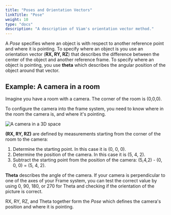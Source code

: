 ```yaml
---
title: "Poses and Orientation Vectors"
linkTitle: "Pose"
weight: 10
type: "docs"
description: "A description of Viam's orientation vector method."
---
```


A _Pose_ specifies where an object is with respect to another reference point and where it is pointing.
To specify where an object is you use an orientation vector (**RX, RY, RZ**) that describes the difference between the center of the object and another reference frame.
To specify where an object is pointing, you use **theta** which describes the angular position of the object around that vector.

## Example: A camera in a room

Imagine you have a room with a camera.
The corner of the room is (0,0,0).

To configure the camera into the frame system, you need to know where in the room the camera is, and where it's pointing.

![A camera in a 3D space](../img/vector/orientation-vector-camera.png)

**(RX, RY, RZ)** are defined by measurements starting from the corner of the room to the camera:

1. Determine the starting point.
   In this case it is (0, 0, 0).
2. Determine the position of the camera.
   In this case it is (5, 4, 2).
3. Subtract the starting point from the position of the camera: (5,4,2) - (0, 0, 0) = (5, 4, 2).

**Theta** describes the angle of the camera.
If your camera is perpendicular to one of the axes of your Frame system, you can test the correct value by using 0, 90, 180, or 270 for Theta and checking if the orientation of the picture is correct.

 RX, RY, RZ, and Theta together form the _Pose_ which defines the camera's position and where it is pointing.
